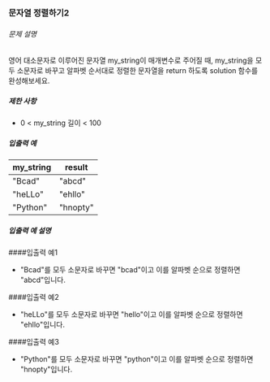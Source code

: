 ### 문자열 정렬하기2

###### 문제 설명

영어 대소문자로 이루어진 문자열 my_string이 매개변수로 주어질 때, my_string을 모두 소문자로 바꾸고 알파벳 순서대로 정렬한 문자열을 return 하도록 solution 함수를 완성해보세요.

##### 제한 사항

- 0 < my_string 길이 < 100

##### 입출력 예

| my_string    | result    |
|--------------|-----------|
| "Bcad"       | "abcd"    |
| "heLLo"      | "ehllo"   |
| "Python"     | "hnopty"  |


##### 입출력 예 설명
####입출력 예1
- "Bcad"를 모두 소문자로 바꾸면 "bcad"이고 이를 알파벳 순으로 정렬하면 "abcd"입니다.

####입출력 예2
- "heLLo"를 모두 소문자로 바꾸면 "hello"이고 이를 알파벳 순으로 정렬하면 "ehllo"입니다.

####입출력 예3
- "Python"를 모두 소문자로 바꾸면 "python"이고 이를 알파벳 순으로 정렬하면 "hnopty"입니다.